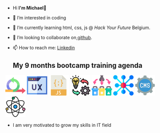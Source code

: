 - Hi **I'm Michael👋**
- 👀 I’m interested in coding
- 🌱 I’m currently learning html, css, js @ *Hack Your Future* Belgium.
- 👯 I’m looking to collaborate on[ github](https://github.com/MichaelMugaiga).
- 📫 How to reach me: [Linkedin](https://www.linkedin.com/in/michaelmugaiga/)

  ## My 9 months bootcamp training agenda
![Agile Development](/imgaes/agile.png)
![UX/UI DESIGN](/imgaes/ux.png)
![JavaScript](/imgaes/javascript.png)
![Behavior, strategy, implementation](/imgaes/implementation.png)
![Separation of Concern](/imgaes/separation.png)
![Asychronous Programming](/imgaes/asyc.png)
![Headless CMS](/imgaes/cms.png)
![Component Based Design /React](/imgaes/science.png)

- I am very motivated to grow my skills in IT field
